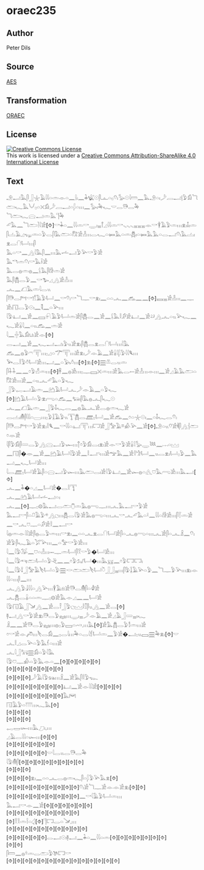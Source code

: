 # oraec235

## Author

Peter Dils

## Source

[AES](https://github.com/simondschweitzer/aes)

## Transformation

[ORAEC](https://oraec.github.io/)

## License

<a rel="license" href="http://creativecommons.org/licenses/by-sa/4.0/"><img alt="Creative Commons License" style="border-width:0" src="https://i.creativecommons.org/l/by-sa/4.0/88x31.png" /></a><br />This work is licensed under a <a rel="license" href="http://creativecommons.org/licenses/by-sa/4.0/">Creative Commons Attribution-ShareAlike 4.0 International License</a>

## Text

𓄂𓂝𓅓𓋴𓃀𓇼𓄿𓇋𓇋𓏏𓏛𓁹𓏏𓈖𓍛𓏤𓈖𓇓𓆤𓇳𓋴𓊵𓏏𓊪𓄣𓏤𓅭𓇳𓇋𓏠𓈖𓅓𓄂𓏏𓏤𓌳𓐙𓂝𓊤𓅱𓀁𓆓𓂧𓆑𓅓𓄋𓊪𓏏𓏴𓀁𓌳𓐙𓂝𓏏𓆄𓏏𓏥𓈖𓅭𓏤𓅆𓆑𓎟𓂋𓇥𓂋𓅆<br>
𓆓𓂧𓆑𓈍𓂝𓏛𓅓𓊹𓅆<br>
𓄔𓅓𓈖𓆓𓂧𓍘𓇋𓀀[⯑]𓎡𓇓𓏏𓈖𓇋𓇋𓏛𓎡𓇾𓏤𓈇𓋾𓈎𓇋𓇋𓏛𓎡𓈅𓈅𓈅𓈇𓈇𓈇𓁹𓎡𓇉𓄿𓅱𓏛𓏥𓁷𓏤𓄤𓏤𓏛<br>
𓋴𓐟𓄿𓈎𓆌𓏛𓏏𓅱𓂋𓋴𓅓𓂧𓏏𓀗𓀀𓁐𓏥𓂋𓆑𓏏𓍃𓅓𓏏𓏛𓆣𓏤𓏏𓍃𓅓𓅓𓏏𓂋𓂝𓄣𓏤𓅓𓐟𓏤𓁷𓂋𓐡𓂡𓏥𓋴<br>
𓅓𓏏𓎡𓈖𓂻𓇋𓅓𓋴𓈖𓏥𓅓𓌡𓂝𓅱𓅪𓎡𓅱𓀀<br>
𓅓𓎔𓏛𓄣𓏤𓎡𓅓𓌢𓀀<br>
𓅓𓂋𓐍𓏛𓐍𓈖𓌰𓅓𓋴𓀙𓏛𓀀<br>
𓅓𓋴𓆣𓂋𓅱𓈖𓎡𓅧𓈎𓂻𓀀𓁐𓏥<br>
𓂜𓈖𓆎𓅓𓏛𓇋𓂋𓏭<br>
𓋴𓇥𓂋𓁀𓎡𓀸𓄿𓅱𓂡𓈖𓎡𓄣𓏤𓎡𓆓𓊃𓎡𓁷𓏤𓈖𓏏𓏏𓂜𓈖𓃹𓈖𓈖[⯑]𓈘𓈇𓀀𓁐𓏥𓈖𓊃𓀀𓏤𓉔𓂋𓅱𓇳𓏤𓈖𓌟𓈖𓏏𓅪𓏥<br>
𓇋𓅱𓂞𓈖𓀀𓈖𓈙𓍯𓄿𓅱𓂡𓏛𓀀𓋴𓆣𓂋𓈖𓀀𓈖𓌰𓅓𓎛𓀔𓀀𓂞𓈖𓀀𓄖𓂻𓂜𓏏𓏭𓅪𓆑𓈖𓆑𓀀𓏇𓇋𓈖𓏏𓏭𓃹𓈖𓏛𓀀<br>
𓇋𓈖𓏶𓅓𓀁𓂓𓏤𓀀𓁹[⯑]<br>
𓂋𓂝𓈖𓀀𓈖𓆑𓂝𓂝𓏤𓅱𓏭𓀀𓁷𓏤𓋴𓆣𓂋𓁷𓂋𓐡𓂡𓏥𓇋𓅓<br>
𓃹𓈖𓐍𓅱𓍼𓋳𓏥𓊪𓈎𓏏𓆀𓋳𓏥𓀀𓁷𓏤𓌳𓁹𓄿𓈖𓀀𓏇𓇋𓆄𓅱𓇋𓇋𓆰𓏥<br>
𓅨𓂋𓎛𓅱𓏊𓂡𓀀𓏥𓂝𓈖𓏏𓅂𓏊𓏥[⯑]𓁷𓏤[⯑]𓈗𓌨𓂋𓏭𓏛<br>
𓋴𓇑𓇑𓈖𓈖𓏌𓅱𓀭𓏛𓏥[⯑]𓋹𓈖𓐍𓀀𓏥𓊪𓊃𓈙𓏴𓏛𓏥𓀀𓅓𓂋𓍿𓀀𓁐𓏥𓁹𓏥𓈖𓀀𓈎𓄿𓅓𓂧𓏏𓀗𓀀𓏥𓀀𓈖𓏏𓏭𓂜𓄔𓅓𓏏𓅱𓆑<br>
𓃀𓅱𓉻𓂝𓄿𓏛𓈖𓂚𓄿𓂡𓂜𓌳𓁹𓄿𓈖𓏏𓅱𓆑<br>
[⯑]𓂚𓄿𓂡𓏏𓅱𓁷𓏤𓂸𓏏𓃹𓈖𓃓𓏤𓋴𓅓𓐍𓂜𓋴𓆑𓇳<br>
𓂜𓈖𓆎𓅓𓏛𓈖𓃀𓅱𓄤𓆑𓂋𓈖𓐍𓅓𓂜𓀀𓂋𓐍𓏛𓆑𓀀<br>
𓂋𓐟𓏤𓄟𓋴𓇋𓇋𓏏𓈀𓏥𓊪𓅱𓆼𓄿𓅱𓏭𓇰𓆣𓂋𓊏𓊪𓂡𓈖𓀀𓃹𓈖𓏌𓏏𓇼𓇳𓏤𓈖𓏏𓄤𓆑𓂋𓄣𓏤<br>
𓋴𓇥𓂋𓁀𓎡𓅱𓀀𓁷𓏤𓎛𓆰𓈖𓎡𓇋𓇋𓏏𓂠𓋳𓏥𓉐𓀀𓃀𓅡𓄿𓎼𓀉𓅪𓈖𓀀[⯑]𓄂𓏏𓏭𓄣𓀀𓌞𓋴𓂻𓐪𓂧𓏌𓁺𓀀<br>
𓇋𓋴𓅱𓀁𓋴𓄲𓂋𓅱𓂻𓈍𓂝𓅱𓆱𓏥𓐩𓏌𓅱𓀁𓂋𓏤𓁷𓏤𓀀𓁹𓎡𓅱𓀀𓏇𓇋𓅭𓇾𓆙𓈖𓐖𓏏𓈉<br>
𓈖𓉔𓋴�𓁺𓈖𓀀𓈖𓂚𓄿𓂡𓇋𓅱𓀀𓈖𓎛𓂝𓄹𓏥𓀀𓅠𓅓𓈖𓀀𓎛𓀝𓂡𓈖𓏭𓂋𓁷𓏤𓂡𓊪𓅱𓈖𓅓𓂝𓈖𓆑𓂡𓀀𓏥<br>
𓇋𓂋𓊏𓊪𓂡𓀀𓄿𓋴𓏏𓈍𓂝𓅱𓆱𓏥𓅓𓂧𓂋𓏤𓀀𓇋𓅱𓂞𓈖𓀀𓆱𓐍𓏏𓂽𓈞𓅓𓂺𓀀𓏥𓅓𓂝[⯑]<br>
𓂜𓈖𓇓�𓏏𓈎𓈖𓂡𓀀�𓂋𓎛𓇰<br>
𓂜𓈖𓂚𓄿𓂡𓌡𓂝𓏏𓏤<br>
𓂜𓈖[⯑]𓊃𓊪𓊗𓅓𓂝𓂋𓂧𓇝𓏛𓅓𓐍𓂸𓊃𓏥𓂜𓅓𓂝𓎡𓅱𓀀<br>
𓅓𓂝𓎡𓋴𓏏𓍔𓄿𓅱𓍬𓂻𓐎𓏥𓆣𓂋𓇋𓅱𓀀𓅓𓐍𓂸𓏏𓏥𓂜𓎡𓂜𓄔𓅓𓏏𓍲𓈖𓇋𓇋𓏏𓀙𓀀𓏥𓋴𓇅𓏛𓀀𓈖𓎡𓂜𓈞𓊃𓏏𓀔𓀀𓎛𓈖𓂝𓎡<br>
𓇋𓐍𓏛𓁹𓇋𓇋𓀀𓋴𓐍𓂋𓅱𓏛𓏥𓎡𓁷𓏤𓈖𓏏𓏏𓂜𓁷𓂋𓐡𓂡𓀀𓋴𓏏𓂜𓐍𓂸𓏏𓏥𓂜𓀀𓋴𓏏𓂜𓏎𓈖𓄣𓏤𓀀𓅱𓋴𓆑𓄿𓏏𓅯𓅪𓏥𓈖𓏏𓅡𓎡𓅱𓀀𓏥<br>
𓇋𓈖𓇋𓅱𓅮𓈖𓈞𓏏𓁐𓏥𓋭𓊃𓏛𓂡𓋴𓎝𓎡𓅱�𓂡𓀀𓏥<br>
𓇋𓈖𓇋𓅱𓄞𓂧𓂡𓏏𓅱𓂙𓈖𓈖𓏌𓅱𓃫𓂡�𓏥𓅓𓄚𓈖𓏌𓅱𓉐𓉐𓏤<br>
𓇋𓈖𓇋𓅱𓍏𓃀𓅡𓄿𓌸𓂡𓏏𓅱𓈗𓎙𓂧𓂧𓌸𓂡𓎤𓃀𓃀𓈇𓏥𓋴𓅱𓆼𓄿𓅪𓏏𓅱𓈖𓆓𓊃𓅱𓅪𓏥𓁷𓏤𓁹𓇋𓇋𓏏𓏥𓋴𓈖𓏥<br>
𓂜𓂻𓅱𓇍𓇋𓇋𓏏𓂻𓅪𓏥𓇉𓄿𓁶𓀀𓇥𓂋𓄟𓋴𓏏𓁒𓀀<br>
𓂜𓆣𓂋𓏇𓏏𓏏𓏛𓊃𓊪𓊗𓀀𓅓𓁹𓈎𓈖𓈖𓂡𓀀<br>
𓇋𓅱𓉔𓄿𓃀𓍁𓂻𓈖𓀀𓂋𓍋𓃀𓅱𓐎𓈉𓎛𓎿𓋴𓏭𓂻𓈖𓀀𓂋[⯑]<br>
𓊢𓂝𓂻𓎡𓅱𓀀𓁷𓏤𓇥𓂋𓅱𓈐𓏥𓇾𓏤𓈇𓌳𓁹𓄿𓈖𓀀𓈎𓄿𓃀𓄲𓈇𓏤𓆑<br>
𓏎𓈖𓈖𓀀𓇥𓂋𓅱𓈐𓏥𓐍𓊪𓅱𓈙𓏏𓄗𓈒𓏥𓅓[⯑]𓀀𓅓𓆣𓂋𓅱𓀾𓏛𓏥𓀀<br>
𓏌𓎡𓀀𓁹𓌾𓏥𓌸𓂋𓀁𓈖𓊪𓂋𓇋𓏥𓅆𓏏𓂋𓇋𓆴𓂡𓏛𓈖𓅱𓀀�𓂝𓊪𓏭𓈙𓈗𓅆𓁷𓏤[⯑]𓎟<br>
𓂜𓎛𓈎𓂋𓅪𓏏𓅱𓅓𓆳𓏏𓏥𓀀<br>
𓂜𓇋𓃀𓃙𓈗𓀁𓏏𓅱𓇋𓅓<br>
𓇋𓅱𓈞𓊃𓀉𓏏𓅱𓅓𓁹𓏏𓈖[⯑][⯑][⯑][⯑][⯑]<br>
[⯑][⯑][⯑][⯑][⯑][⯑][⯑]<br>
[⯑][⯑][⯑]𓌳𓄿𓇋𓅱𓃬𓏥𓏎𓈖𓀀𓅓𓋴𓎛𓅱𓆊<br>
[⯑][⯑][⯑][⯑][⯑][⯑][⯑]𓂞𓈖𓀀𓁹𓇋𓇋𓀀[⯑][⯑][⯑]<br>
[⯑][⯑][⯑][⯑][⯑][⯑][⯑]𓅓𓋞<br>
𓉔𓄿𓅱𓏏𓇲𓏥𓆑𓅓[⯑]<br>
[⯑][⯑][⯑]<br>
[⯑][⯑][⯑]<br>
𓉻𓉿𓆱𓏥𓅓𓈔𓏤𓈒𓏥<br>
𓈎𓄿𓂋𓇋𓇋𓏏𓆱𓏥[⯑][⯑]<br>
[⯑][⯑][⯑][⯑][⯑][⯑]<br>
[⯑][⯑][⯑][⯑][⯑]𓎟𓇋𓂋𓏭𓂋𓇥𓂋𓅆<br>
𓇋𓅱𓄟𓋴[⯑][⯑][⯑][⯑][⯑][⯑][⯑][⯑]<br>
[⯑][⯑][⯑]<br>
[⯑][⯑][⯑]𓁷𓏤𓈖𓏏𓏏𓂜𓂋𓐍𓏛𓆑𓋴𓏏𓆄𓅱𓅪𓅓𓁷[⯑]<br>
[⯑][⯑][⯑][⯑][⯑][⯑][⯑][⯑][⯑]𓄣𓏤𓀀𓆓𓊃𓀀𓁹𓁹𓀀𓁷𓏤[⯑][⯑]<br>
[⯑][⯑][⯑][⯑][⯑][⯑][⯑][⯑][⯑]𓈖𓎡𓇋𓄿𓅱𓂡𓏛𓏥<br>
𓅓𓂝𓎡𓁹𓈖𓀀[⯑][⯑][⯑][⯑][⯑][⯑]<br>
[⯑][⯑][⯑][⯑][⯑][⯑][⯑][⯑][⯑]<br>
[⯑]𓎝𓎛𓏛𓌉𓏏𓋑[⯑]𓊹𓉐𓂋𓏏𓍁𓈒𓏥<br>
[⯑][⯑][⯑][⯑][⯑][⯑][⯑][⯑][⯑][⯑]<br>
[⯑][⯑][⯑][⯑][⯑]𓂋𓂝𓇳𓏤𓊢𓂝𓈖𓇓𓏏𓈖𓇋𓇋𓏏𓏛[⯑][⯑][⯑][⯑][⯑][⯑][⯑]<br>
[⯑][⯑]<br>
𓋴𓏠𓈖𓐍𓍊𓏛𓂋𓂧𓅱𓌗𓉐𓎡<br>
[⯑][⯑][⯑][⯑][⯑][⯑][⯑][⯑][⯑][⯑][⯑][⯑][⯑][⯑]<br>
